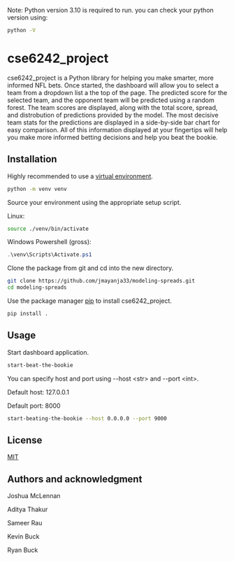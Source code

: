 Note: Python version 3.10 is required to run.
you can check your python version using:
```bash
python -V
```

# cse6242_project

cse6242_project is a Python library for helping you make smarter, more informed NFL bets.
Once started, the dashboard will allow you to select a team from a dropdown list a the top of the page.
The predicted score for the selected team, and the opponent team will be predicted using a random forest.
The team scores are displayed, along with the total score, spread, and distrobution of predictions provided by the model.
The most decisive team stats for the predictions are displayed in a side-by-side bar chart for easy comparison.
All of this information displayed at your fingertips will help you make more informed betting decisions and help you beat the bookie.

## Installation
Highly recommended to use a [virtual environment](https://docs.python.org/3/library/venv.html).

```bash
python -m venv venv
```
Source your environment using the appropriate setup script.

Linux:
```bash
source ./venv/bin/activate
```

Windows Powershell (gross):

```powershell
.\venv\Scripts\Activate.ps1
```

Clone the package from git and cd into the new directory.

```bash
git clone https://github.com/jmayanja33/modeling-spreads.git
cd modeling-spreads
```

Use the package manager [pip](https://pip.pypa.io/en/stable/) to install cse6242_project.

```bash
pip install .
```

## Usage
Start dashboard application.

```bash
start-beat-the-bookie
```

You can specify host and port using --host \<str> and --port \<int>.

Default host: 127.0.0.1

Default port: 8000
```bash
start-beating-the-bookie --host 0.0.0.0 --port 9000
```

## License

[MIT](https://choosealicense.com/licenses/mit/)

## Authors and acknowledgment
Joshua McLennan

Aditya Thakur

Sameer Rau

Kevin Buck

Ryan Buck

